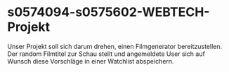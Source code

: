 # s0574094-s0575602-WEBTECH-Projekt
Unser Projekt soll sich darum drehen, einen Filmgenerator bereitzustellen.
Der random Filmtitel zur Schau stellt und angemeldete User sich auf Wunsch diese 
Vorschläge in einer Watchlist abspeichern.